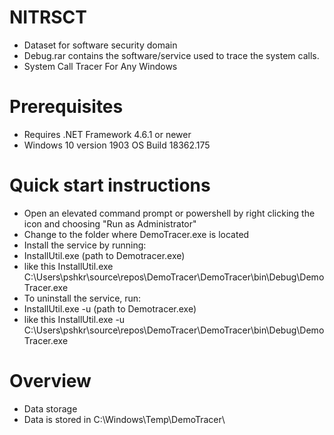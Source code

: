 # NITRSCT
- Dataset for software security domain
- Debug.rar contains the software/service used to trace the system calls.
- System Call Tracer For Any Windows

# Prerequisites
- Requires .NET Framework 4.6.1 or newer
- Windows 10 version 1903 OS Build 18362.175

# Quick start instructions
- Open an elevated command prompt or powershell by right clicking the icon and choosing "Run as Administrator"
- Change to the folder where DemoTracer.exe is located
- Install the service by running:
- InstallUtil.exe (path to Demotracer.exe)
- like this InstallUtil.exe C:\Users\pshkr\source\repos\DemoTracer\DemoTracer\bin\Debug\DemoTracer.exe
- To uninstall the service, run:
- InstallUtil.exe -u (path to Demotracer.exe)
- like this InstallUtil.exe -u C:\Users\pshkr\source\repos\DemoTracer\DemoTracer\bin\Debug\DemoTracer.exe

# Overview
- Data storage
- Data is stored in C:\Windows\Temp\DemoTracer\
